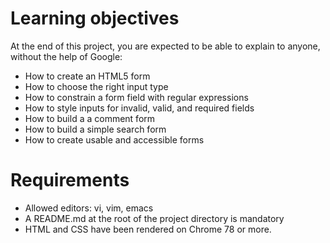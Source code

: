 # Learning objectives
At the end of this project, you are expected to be able to explain to anyone, without the help of Google:

* How to create an HTML5 form
* How to choose the right input type
* How to constrain a form field with regular expressions
* How to style inputs for invalid, valid, and required fields
* How to build a a comment form
* How to build a simple search form
* How to create usable and accessible forms
# Requirements
* Allowed editors: vi, vim, emacs
* A README.md at the root of the project directory is mandatory
* HTML and CSS have been rendered on Chrome 78 or more.